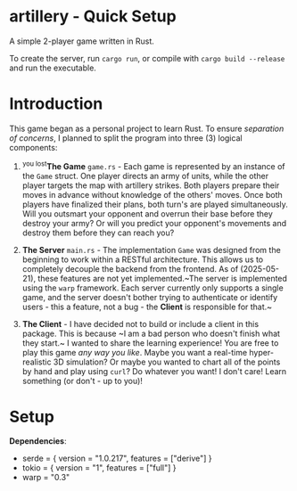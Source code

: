 # artillery - Quick Setup
A simple 2-player game written in Rust.

To create the server, run `cargo run`, or compile with `cargo build --release` and run the executable.

# Introduction
This game began as a personal project to learn Rust. To ensure *separation of concerns*, I planned to split the program into three (3) logical components:
1. <sup>you lost</sup>**The Game** `game.rs` - Each game is represented by an instance of the `Game` struct. One player directs an army of units, while the other player targets the map with artillery strikes. Both players prepare their moves in advance without knowledge of the others' moves. Once both players have finalized their plans, both turn's are played simultaneously. Will you outsmart your opponent and overrun their base before they destroy your army? Or will you predict your opponent's movements and destroy them before they can reach you?

2. **The Server** `main.rs` - The implementation `Game` was designed from the beginning to work within a RESTful architecture. This allows us to completely decouple the backend from the frontend. As of (2025-05-21), these features are not yet implemented.~The server is implemented using the `warp` framework. Each server currently only supports a single game, and the server doesn't bother trying to authenticate or identify users - this a feature, not a bug - the **Client** is responsible for that.~

3. **The Client** - I have decided not to build or include a client in this package. This is because ~I am a bad person who doesn't finish what they start.~ I wanted to share the learning experience! You are free to play this game *any way you like*. Maybe you want a real-time hyper-realistic 3D simulation? Or maybe you wanted to chart all of the points by hand and play using `curl`? Do whatever you want! I don't care! Learn something (or don't - up to you)!

# Setup
**Dependencies**:
- serde = { version = "1.0.217", features = ["derive"] }
- tokio = { version = "1", features = ["full"] }
- warp = "0.3"
